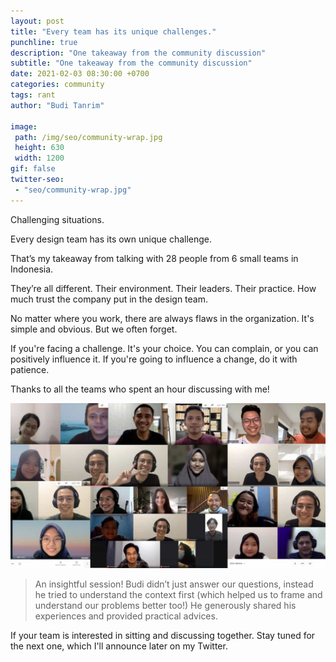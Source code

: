 ```yaml
---
layout: post
title: "Every team has its unique challenges."
punchline: true
description: "One takeaway from the community discussion"
subtitle: "One takeaway from the community discussion"
date: 2021-02-03 08:30:00 +0700
categories: community
tags: rant
author: "Budi Tanrim"

image:
 path: /img/seo/community-wrap.jpg
 height: 630
 width: 1200
gif: false
twitter-seo: 
 - "seo/community-wrap.jpg"
---
```


Challenging situations.

Every design team has its own unique challenge.

That’s my takeaway from talking with 28 people from 6 small teams in Indonesia. 

They’re all different. Their environment. Their leaders. Their practice. How much trust the company put in the design team.

No matter where you work, there are always flaws in the organization. It's simple and obvious. But we often forget.

If you're facing a challenge. It's your choice. You can complain, or you can positively influence it. If you're going to influence a change, do it with patience.

Thanks to all the teams who spent an hour discussing with me!

<div class="img-wrapper m-b-m">
    <img src="/img/seo/community-wrap.jpg" alt="Community discussion" class="illustration" />
</div>


> An insightful session! Budi didn’t just answer our questions, instead he tried to understand the context first (which helped us to frame and understand our problems better too!) He generously shared his experiences and provided practical advices.

If your team is interested in sitting and discussing together. Stay tuned for the next one, which I'll announce later on my Twitter.